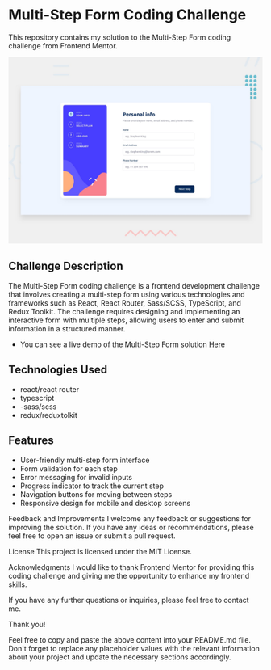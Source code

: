 # Multi-Step Form Coding Challenge

This repository contains my solution to the Multi-Step Form coding challenge from Frontend Mentor.

![Design preview for the Multi-step form coding challenge](./src/design/desktop-preview.jpg)


## Challenge Description
The Multi-Step Form coding challenge is a frontend development challenge that involves creating a multi-step form using various technologies and frameworks such as React, React Router, Sass/SCSS, TypeScript, and Redux Toolkit. The challenge requires designing and implementing an interactive form with multiple steps, allowing users to enter and submit information in a structured manner.

- You can see a live demo of the Multi-Step Form solution [Here](https://effervescent-beijinho-33f63f.netlify.app/)

## Technologies Used
- react/react router
- typescript
- -sass/scss
- redux/reduxtolkit

## Features
- User-friendly multi-step form interface
- Form validation for each step
- Error messaging for invalid inputs
- Progress indicator to track the current step
- Navigation buttons for moving between steps
- Responsive design for mobile and desktop screens



Feedback and Improvements
I welcome any feedback or suggestions for improving the solution. If you have any ideas or recommendations, please feel free to open an issue or submit a pull request.

License
This project is licensed under the MIT License.

Acknowledgments
I would like to thank Frontend Mentor for providing this coding challenge and giving me the opportunity to enhance my frontend skills.

If you have any further questions or inquiries, please feel free to contact me.

Thank you!

Feel free to copy and paste the above content into your README.md file. Don't forget to replace any placeholder values with the relevant information about your project and update the necessary sections accordingly.
